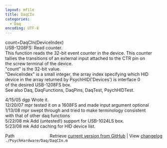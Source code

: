 ```yaml
---
layout: mfile
title: DaqCIn
categories:
  - Daq
encoding: UTF-8
---
```


count=DaqCIn(DeviceIndex)  
USB-1208FS: Read counter.  
This function reads the 32-bit event counter in the device. This counter  
tallies the transitions of an external input attached to the CTR pin on  
the screw terminal of the device.  
"count" is the 32-bit value.  
"DeviceIndex" is a small integer, the array index specifying which HID  
      device in the array returned by PsychHID('Devices') is interface 0  
      of the desired USB-1208FS box.  
See also Daq, DaqFunctions, DaqPins, DaqTest, PsychHIDTest.  

4/15/05 dgp Wrote it.  
12/20/07  mpr   tested it on a 1608FS and made input argument optional  
1/13/08   mpr   swept through and tried to make terminology consistent  
                    with that of other daq functions  
5/22/08   mk  Add (untested!) support for USB-1024LS box.  
5/23/08   mk  Add caching for HID device list.  


<div class="code_header" style="text-align:right;">
  <span style="float:left;">Path&nbsp;&nbsp;</span> <span class="counter">Retrieve <a href=
  "https://raw.github.com/Psychtoolbox-3/Psychtoolbox-3/beta/./PsychHardware/Daq/DaqCIn.m">current version from GitHub</a> | View <a href=
  "https://github.com/Psychtoolbox-3/Psychtoolbox-3/commits/beta/./PsychHardware/Daq/DaqCIn.m">changelog</a></span>
</div>
<div class="code">
  <code>./PsychHardware/Daq/DaqCIn.m</code>
</div>
